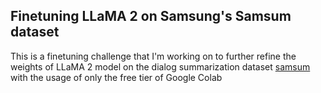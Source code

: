 ## Finetuning LLaMA 2 on Samsung's Samsum dataset


This is a finetuning challenge that I'm working on to further refine the weights of LLaMA 2 model on the dialog summarization dataset [samsum](https://huggingface.co/datasets/Samsung/samsum) with the usage of only the free tier of Google Colab